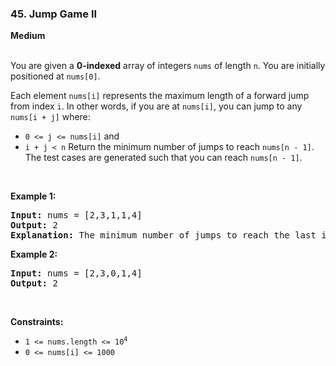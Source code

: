 ### 45. Jump Game II
**Medium**
<br>
<br>

You are given a **0-indexed** array of integers `nums` of length `n`. You are initially positioned at `nums[0]`.

Each element `nums[i]` represents the maximum length of a forward jump from index `i`. In other words, if you are at `nums[i]`, you can jump to any `nums[i + j]` where:
- `0 <= j <= nums[i]` and
- `i + j < n`
Return the minimum number of jumps to reach `nums[n - 1]`. The test cases are generated such that you can reach `nums[n - 1]`.
<br>

**Example 1:**

<pre>
<b>Input:</b> nums = [2,3,1,1,4]
<b>Output:</b> 2
<b>Explanation:</b> The minimum number of jumps to reach the last index is 2. Jump 1 step from index 0 to 1, then 3 steps to the last index.
</pre>

**Example 2:**

<pre>
<b>Input:</b> nums = [2,3,0,1,4]
<b>Output:</b> 2
</pre>
<br>

**Constraints:**

- <code>1 <= nums.length <= 10<sup>4</sup></code>
- `0 <= nums[i] <= 1000`